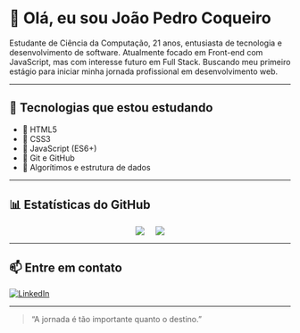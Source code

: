 # 👋 Olá, eu sou João Pedro Coqueiro
 
Estudante de Ciência da Computação, 21 anos, entusiasta de tecnologia e desenvolvimento de software.
Atualmente focado em Front-end com JavaScript, mas com interesse futuro em Full Stack.
Buscando meu primeiro estágio para iniciar minha jornada profissional em desenvolvimento web.

---

## 🚀 Tecnologias que estou estudando

- 📄 HTML5
- 🎨 CSS3
- 📜 JavaScript (ES6+)
- 🔧 Git e GitHub
- 🧠 Algorítimos e estrutura de dados 

---

## 📊 Estatísticas do GitHub
<div style="display: flex; justify-content: center; align-items: center; gap: 20px; flex-wrap: wrap;">
  <a href="https://github.com/anuraghazra/github-readme-stats">
    <img src="https://github-readme-stats-two-chi-29.vercel.app/api?username=jaocoqueiro&show_icons=true&theme=blue_navy&include_all_commits=true" />
  </a>

  <a href="https://github.com/anuraghazra/github-readme-stats">
    <img src="https://github-readme-stats.vercel.app/api/top-langs/?username=jaocoqueiro&layout=compact&theme=blue_navy" />
  </a>
</div>

---
## 📫 Entre em contato
[![LinkedIn](https://img.shields.io/badge/-LinkedIn-0A66C2?style=flat&logo=linkedin&logoColor=white)](www.linkedin.com/in/joaopedrocoqueiro)

---

> “A jornada é tão importante quanto o destino.”
